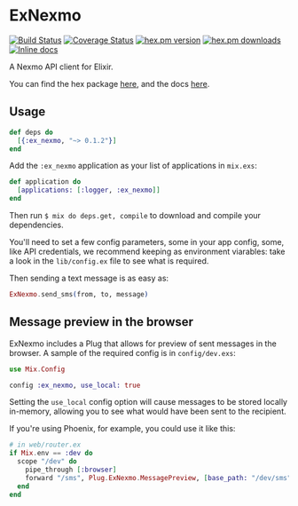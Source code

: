 
ExNexmo
========
[![Build Status](https://secure.travis-ci.org/kindynowapp/ex_nexmo.png?branch=master "Build Status")](http://travis-ci.org/kindynowapp/ex_nexmo)
[![Coverage Status](https://coveralls.io/repos/kindynowapp/ex_nexmo/badge.svg?branch=master&service=github)](https://coveralls.io/github/kindynowapp/ex_nexmo?branch=master)
[![hex.pm version](https://img.shields.io/hexpm/v/ex_nexmo.svg)](https://hex.pm/packages/ex_nexmo)
[![hex.pm downloads](https://img.shields.io/hexpm/dt/ex_nexmo.svg)](https://hex.pm/packages/ex_nexmo)
[![Inline docs](http://inch-ci.org/github/kindynowapp/ex_nexmo.svg?branch=master&style=flat)](http://inch-ci.org/github/kindynowapp/ex_nexmo)

A Nexmo API client for Elixir.

You can find the hex package [here](https://hex.pm/packages/ex_nexmo), and the docs [here](http://hexdocs.pm/ex_nexmo).

## Usage

```elixir
def deps do
  [{:ex_nexmo, "~> 0.1.2"}]
end
```

Add the `:ex_nexmo` application as your list of applications in `mix.exs`:

```elixir
def application do
  [applications: [:logger, :ex_nexmo]]
end
```

Then run `$ mix do deps.get, compile` to download and compile your dependencies.

You'll need to set a few config parameters, some in your app config, some, like
API credentials, we recommend keeping as environment viarables: take a look in
the `lib/config.ex` file to see what is required.

Then sending a text message is as easy as:

```elixir
ExNexmo.send_sms(from, to, message)
```

## Message preview in the browser

ExNexmo includes a Plug that allows for preview of sent messages in the
browser. A sample of the required config is in `config/dev.exs`:

```elixir
use Mix.Config

config :ex_nexmo, use_local: true
```

Setting the `use_local` config option will cause messages to be stored locally
in-memory, allowing you to see what would have been sent to the recipient.

If you're using Phoenix, for example, you could use it like this:

```elixir
# in web/router.ex
if Mix.env == :dev do
  scope "/dev" do
    pipe_through [:browser]
    forward "/sms", Plug.ExNexmo.MessagePreview, [base_path: "/dev/sms"]
  end
end
```



